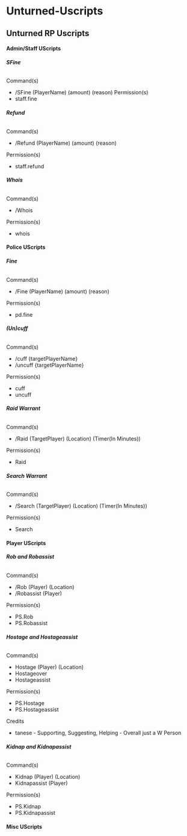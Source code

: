# Unturned-Uscripts
## **Unturned RP Uscripts**

#### **Admin/Staff UScripts**

###### **SFine**

Command(s)
- /SFine (PlayerName) (amount) (reason)
Permission(s)
- staff.fine
  
###### **Refund**

Command(s)
- /Refund (PlayerName) (amount) (reason)

Permission(s)
- staff.refund
  
###### **Whois**

Command(s)
- /Whois

Permission(s)
- whois
  
#### **Police UScripts**

###### **Fine**

Command(s)
- /Fine (PlayerName) (amount) (reason)

Permission(s)
- pd.fine

###### **(Un)cuff**

Command(s)
- /cuff {targetPlayerName}
- /uncuff {targetPlayerName}
  
Permission(s)
- cuff
- uncuff
  
###### **Raid Warrant**

Command(s)
- /Raid (TargetPlayer) (Location) (Timer(In Minutes))

Permission(s)
- Raid

###### **Search Warrant**

Command(s)
- /Search (TargetPlayer) (Location) (Timer(In Minutes))

Permission(s)
- Search

#### **Player UScripts**

###### **Rob and Robassist**

Command(s)
- /Rob (Player) (Location)
- /Robassist (Player)

Permission(s)
- PS.Rob
- PS.Robassist

###### **Hostage and Hostageassist**

Command(s)
- Hostage (Player) (Location)
- Hostageover
- Hostageassist

Permission(s)
- PS.Hostage
- PS.Hostageassist

Credits
- tanese - Supporting, Suggesting, Helping - Overall just a W Person

###### **Kidnap and Kidnapassist**

Command(s)
- Kidnap (Player) (Location)
- Kidnapassist (Player)

Permission(s)
- PS.Kidnap
- PS.Kidnapassist

#### **Misc UScripts**
